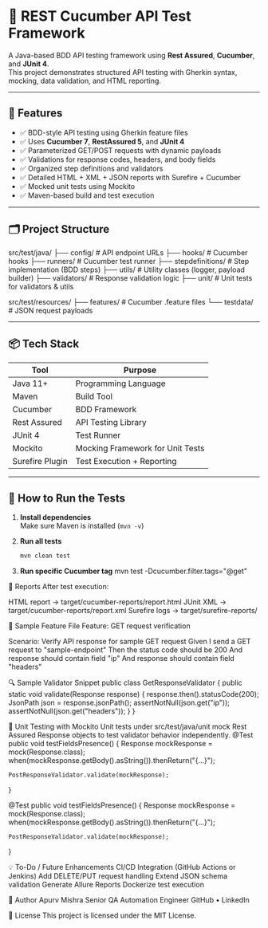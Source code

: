 # 🧪 REST Cucumber API Test Framework
A Java-based BDD API testing framework using **Rest Assured**, **Cucumber**, and **JUnit 4**.  
This project demonstrates structured API testing with Gherkin syntax, mocking, data validation, and HTML reporting.

---

## 🚀 Features

- ✅ BDD-style API testing using Gherkin feature files
- ✅ Uses **Cucumber 7**, **RestAssured 5**, and **JUnit 4**
- ✅ Parameterized GET/POST requests with dynamic payloads
- ✅ Validations for response codes, headers, and body fields
- ✅ Organized step definitions and validators
- ✅ Detailed HTML + XML + JSON reports with Surefire + Cucumber
- ✅ Mocked unit tests using Mockito
- ✅ Maven-based build and test execution

---

## 🗂️ Project Structure
src/test/java/
├── config/ # API endpoint URLs
├── hooks/ # Cucumber hooks
├── runners/ # Cucumber test runner
├── stepdefinitions/ # Step implementation (BDD steps)
├── utils/ # Utility classes (logger, payload builder)
├── validators/ # Response validation logic
├── unit/ # Unit tests for validators & utils

src/test/resources/
├── features/ # Cucumber .feature files
└── testdata/ # JSON request payloads


---

## 📦 Tech Stack
| Tool              | Purpose                           |
|------------------|-----------------------------------|
| Java 11+         | Programming Language              |
| Maven            | Build Tool                        |
| Cucumber         | BDD Framework                     |
| Rest Assured     | API Testing Library               |
| JUnit 4          | Test Runner                       |
| Mockito          | Mocking Framework for Unit Tests |
| Surefire Plugin  | Test Execution + Reporting        |

---

## 🧪 How to Run the Tests
1. **Install dependencies**  
   Make sure Maven is installed (`mvn -v`)

2. **Run all tests**
   ```bash
   mvn clean test

3. **Run specific Cucumber tag**
   mvn test -Dcucumber.filter.tags="@get"

📄 Reports
After test execution:

HTML report → target/cucumber-reports/report.html
JUnit XML → target/cucumber-reports/report.xml
Surefire logs → target/surefire-reports/

🔧 Sample Feature File
Feature: GET request verification

Scenario: Verify API response for sample GET request
Given I send a GET request to "sample-endpoint"
Then the status code should be 200
And response should contain field "ip"
And response should contain field "headers"

🔍 Sample Validator Snippet
public class GetResponseValidator {
    public static void validate(Response response) {
        response.then().statusCode(200);
        JsonPath json = response.jsonPath();
        assertNotNull(json.get("ip"));
        assertNotNull(json.get("headers"));
    }
}

🧪 Unit Testing with Mockito
Unit tests under src/test/java/unit mock Rest Assured Response objects to test validator behavior independently.
@Test
public void testFieldsPresence() {
    Response mockResponse = mock(Response.class);
    when(mockResponse.getBody().asString()).thenReturn("{...}");
    
    PostResponseValidator.validate(mockResponse);
}

@Test
public void testFieldsPresence() {
Response mockResponse = mock(Response.class);
when(mockResponse.getBody().asString()).thenReturn("{...}");

    PostResponseValidator.validate(mockResponse);
}

💡 To-Do / Future Enhancements
CI/CD Integration (GitHub Actions or Jenkins)
Add DELETE/PUT request handling
Extend JSON schema validation
Generate Allure Reports
Dockerize test execution

👤 Author
Apurv Mishra
Senior QA Automation Engineer
GitHub • LinkedIn

📝 License
This project is licensed under the MIT License.




